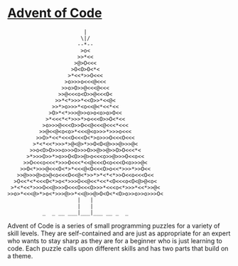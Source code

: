 # [Advent of Code](http://adventofcode.com/)

```
                        |
                       \|/
                      --*--
                       >o<
                      >>*<<
                     >@>O<<<
                    >O<O>O<*<
                   >*<<*>>O<<<
                  >o>>>o<<<@<<<
                 >>o>O>>@<<<@<<<
                >>@<<<o<O>>@<<<O<
               >>*<*>>>*<<O>>*<<@<
              >>*>o>>>*<o<<@<*<<*<<
             >O>*<*>>>@>>o>o<o>o>O<<
            >*<<<*<*>>>*>o<<<O>>O<*<<
           >o>>>@<<<O>>O<<@<<<@<<<*<<<
          >>@<<@<o<o>*<<<@<o>>>*>>>o<<<
         >>O>*<<*<<<O<<<O<*>o>>>O<<<O<<<
        >*<*<<*>>>*>@<@>*>>O<O<@>>>@>>>@<
       >>o<O>O>>>o>>>O>>>O>>@>>@>>O>O<<<*<
      >*>>>O>>*>o>>O<O>>@>o<<<o>>@>>>O<<o<<
     >>O<<<o<<<*>>>O<<<*<<@<<<O<o<<<O<o>>>@<
    >>O<*>>>@<<<O<*>*<<<@<O<<<O>o<<*>>>*>>O<<
   >>@>>>@>o>@<o<<<O<<@<*>>*>*<*<*>>O<<o<<<O<<
  >O<<*<*<<<O<*>o<*>>>O<<@<<*<<*<O<<<o<O<@>@<o<
 >*<*<<*>>>O<<@>>>O<<<O<<<O>>>*<<<o<*>>>*<<*>>@<
>>o>*<<<@>*>o<*>>>@>>*<<@>>@>O<O<*<O>o>>o>>o>>>O<
                      |   |
                      |   |
           _  _ __ ___|___|___ __ _  _
```

Advent of Code is a series of small programming puzzles for a variety of skill levels. They are self-contained and are just as appropriate for an expert who wants to stay sharp as they are for a beginner who is just learning to code. Each puzzle calls upon different skills and has two parts that build on a theme.

